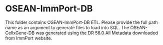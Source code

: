 # OSEAN-ImmPort-DB

This folder contains OSEAN-ImmPort-DB ETL.
Please provide the full path name as an argument to generate files to load into SQL. The OSEAN-CellxGene-DB was generated using the DR 56.0 All Metadata downloaded from ImmPort website.
